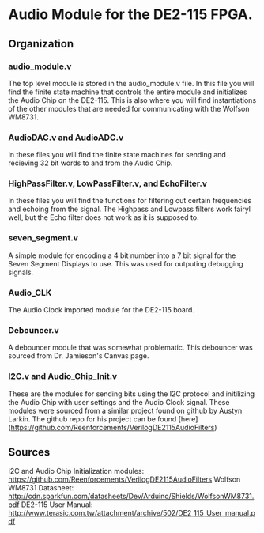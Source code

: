 # Audio Module for the DE2-115 FPGA.

## Organization

### audio_module.v

The top level module is stored in the audio_module.v file. In this file you will find the finite state machine that controls the entire module and initializes the Audio Chip on the DE2-115. This is also where you will find instantiations of the other modules that are needed for communicating with the Wolfson WM8731. 

### AudioDAC.v and AudioADC.v

In these files you will find the finite state machines for sending and recieving 32 bit words to and from the Audio Chip.

### HighPassFilter.v, LowPassFilter.v, and EchoFilter.v

In these files you will find the functions for filtering out certain frequencies and echoing from the signal. The Highpass and Lowpass filters work fairyl well, but the Echo filter does not work as it is supposed to.

### seven_segment.v

A simple module for encoding a 4 bit number into a 7 bit signal for the Seven Segment Displays to use. This was used for outputing debugging signals.

### Audio_CLK

The Audio Clock imported module for the DE2-115 board.

### Debouncer.v

A debouncer module that was somewhat problematic. This debouncer was sourced from Dr. Jamieson's Canvas page.

### I2C.v and Audio_Chip_Init.v

These are the modules for sending bits using the I2C protocol and initilizing the Audio Chip with user settings and the Audio Clock signal. These modules were sourced from a similar project found on github by Austyn Larkin. The github repo for his project can be found [here] (https://github.com/Reenforcements/VerilogDE2115AudioFilters)

## Sources

I2C and Audio Chip Initialization modules: https://github.com/Reenforcements/VerilogDE2115AudioFilters
Wolfson WM8731 Datasheet: http://cdn.sparkfun.com/datasheets/Dev/Arduino/Shields/WolfsonWM8731.pdf
DE2-115 User Manual: http://www.terasic.com.tw/attachment/archive/502/DE2_115_User_manual.pdf
